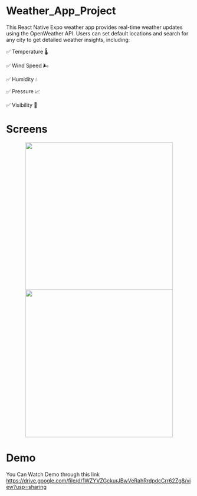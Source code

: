 
# Weather_App_Project

This React Native Expo weather app provides real-time weather updates using the OpenWeather API. Users can set default locations and search for any city to get detailed weather insights, including:
<p>✅ Temperature 🌡️</p>
<p>✅ Wind Speed 🌬️</p>
<p>✅ Humidity 💧</p>
<p>✅ Pressure 📈</p>
<p>✅ Visibility 👀</p>

# Screens

<p align="center" >
  <img src="https://github.com/user-attachments/assets/bcf822e3-f58d-4a4a-a0dd-a1455a5686b0" width="400">
  <img src="https://github.com/user-attachments/assets/e4971420-b5ed-40e0-a9b4-a1d82b79f030" width="400">
</p>


# Demo

You Can Watch Demo through this link
https://drive.google.com/file/d/1WZYVZGckurJBwVeRahRrdpdcCrr62Zg8/view?usp=sharing
